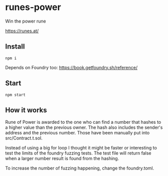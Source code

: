 # runes-power

Win the power rune

https://runes.at/

## Install

```
npm i
```

Depends on Foundry too: https://book.getfoundry.sh/reference/

## Start

```
npm start
```

## How it works

Rune of Power is awarded to the one who can find a number that hashes to a higher value than the previous owner. The hash also includes the sender's address and the previous number. Those have been manually put into src/Contract.t.sol.

Instead of using a big for loop I thought it might be faster or interesting to test the limits of the foundry fuzzing tests. The test file will return false when a larger number result is found from the hashing.

To increase the number of fuzzing happening, change the foundry.toml.
